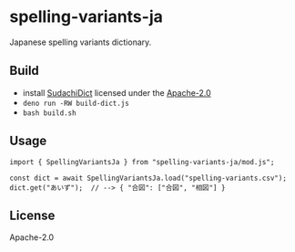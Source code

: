 # spelling-variants-ja

Japanese spelling variants dictionary.

## Build

- install [SudachiDict](https://github.com/WorksApplications/SudachiDict)
   licensed under the [Apache-2.0](http://www.apache.org/licenses/LICENSE-2.0)
- `deno run -RW build-dict.js`
- `bash build.sh`

## Usage

```
import { SpellingVariantsJa } from "spelling-variants-ja/mod.js";

const dict = await SpellingVariantsJa.load("spelling-variants.csv");
dict.get("あいず");  // --> { "合図": ["合図", "相図"] }
```

## License

Apache-2.0

